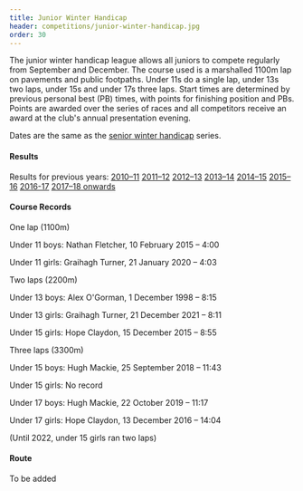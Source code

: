 ```yaml
---
title: Junior Winter Handicap
header: competitions/junior-winter-handicap.jpg
order: 30
---
```


The junior winter handicap league allows all juniors to compete regularly from September and December. The course used is a marshalled 1100m lap on pavements and public footpaths. Under 11s do a single lap, under 13s two laps, under 15s and under 17s three laps. Start times are determined by previous personal best (PB) times, with points for finishing position and PBs. Points are awarded over the series of races and all competitors receive an award at the club's annual presentation evening.

Dates are the same as the [senior winter handicap](https://pfrac.co.uk/competitions/senior-winter-handicap) series.

#### Results

Results for previous years:
[2010–11](https://pfrac.co.uk/static/results/junior-wh/junior-wh-2010-11-results.pdf)
[2011–12](https://pfrac.co.uk/static/results/junior-wh/junior-wh-2011-12-results.pdf)
[2012–13](https://pfrac.co.uk/static/results/junior-wh/junior-wh-2012-13-results.pdf)
[2013–14](https://pfrac.co.uk/static/results/junior-wh/junior-wh-2013-14-results.pdf)
[2014–15](https://pfrac.co.uk/static/results/junior-wh/junior-wh-2014-15-results.pdf)
[2015–16](https://pfrac.co.uk/static/results/junior-wh/junior-wh-2015-16-results.pdf)
[2016-17](https://pfrac.co.uk/static/results/junior-wh/junior-wh-2016-17-results.pdf)
[2017–18 onwards](http://results.pfrac.co.uk/)

#### Course Records

One lap (1100m)

Under 11 boys: Nathan Fletcher, 10 February 2015 – 4:00

Under 11 girls: Graihagh Turner, 21 January 2020 – 4:03

Two laps (2200m)

Under 13 boys: Alex O'Gorman, 1 December 1998 – 8:15

Under 13 girls: Graihagh Turner, 21 December 2021 – 8:11

Under 15 girls: Hope Claydon, 15 December 2015 – 8:55

Three laps (3300m)

Under 15 boys: Hugh Mackie, 25 September 2018 – 11:43

Under 15 girls: No record

Under 17 boys: Hugh Mackie, 22 October 2019 – 11:17

Under 17 girls: Hope Claydon, 13 December 2016 – 14:04

(Until 2022, under 15 girls ran two laps)

#### Route

To be added
